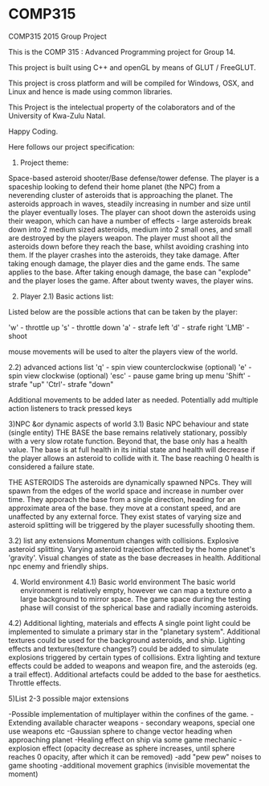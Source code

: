 # COMP315
COMP315 2015 Group Project

This is the COMP 315 : Advanced Programming project for Group 14.

This project is built using C++ and openGL by means of GLUT / FreeGLUT.

This project is cross platform and will be compiled for Windows, OSX, and Linux and hence is made using common libraries. 

This Project is the intelectual property of the colaborators and of the University of Kwa-Zulu Natal.

Happy Coding. 


Here follows our project specification: 

1) Project theme:

Space-based asteroid shooter/Base defense/tower defense. The player is a spaceship looking to defend their home planet (the NPC) from a neverending cluster of asteroids that is approaching the planet. The asteroids approach in waves, steadily increasing in number and size until the player eventually loses. The player can shoot down the asteroids using their weapon, which can have a number of effects - large asteroids break down into 2 medium sized asteroids, medium into 2 small ones, and small are destroyed by the players weapon. The player must shoot all the asteroids down before they reach the base, whilst avoiding crashing into them. If the player crashes into the asteroids, they take damage. After taking enough damage, the player dies and the game ends. The same applies to the base. After taking enough damage, the base can "explode" and the player loses the game. After about twenty waves, the player wins.  



2) Player
2.1) Basic actions list:

Listed below are the possible actions that can be taken by the player:

'w' - throttle up
's' - throttle down
'a' - strafe left
'd' - strafe right
'LMB' - shoot

mouse movements will be used to alter the players view of the world. 
 
2.2) advanced actions list
'q' - spin view counterclockwise (optional)
'e' - spin view clockwise (optional)
'esc' - pause game bring up menu
'Shift' - strafe "up"
'Ctrl'- strafe "down"

Additional movements to be added later as needed. Potentially add multiple action listeners to track pressed keys



3)NPC &or dynamic aspects of world 
3.1) Basic NPC behaviour and state (single entity)
THE BASE
the base remains relatively stationary, possibly with a very slow rotate function. Beyond that, the base only has a health value. The base is at full health in its initial state and health will decrease if the player allows an asteroid to collide with it. The base reaching 0 health is considered a failure state.

THE ASTEROIDS
The asteroids are dynamically spawned NPCs. They will spawn from the edges of the world space and increase in number over time. They apporach the base from a single direction, heading for an approximate area of the base. they move at a constant speed, and are unaffected by any external force. They exist states of varying size and asteroid splitting will be triggered by the player sucessfully shooting them.

3.2) list any extensions
Momentum changes with collisions. Explosive asteroid splitting. Varying asteroid trajection affected by the home planet's 'gravity'. Visual changes of state as the base decreases in health. Additional npc enemy and friendly ships. 



4) World environment
4.1) Basic world environment
The basic world environment is relatively empty, however we can map a texture onto a large background to mirror space. 
The game space during the testing phase will consist of the spherical base and radially incoming asteroids.

4.2) Additional lighting, materials and effects
A single point light could be implemented to simulate a primary star in the "planetary system". 
Additional textures could be used for the background asteroids, and ship. 
Lighting effects and textures(texture changes?) could be added to simulate explosions triggered by certain types of collisions. Extra lighting and texture effects could be added to weapons and weapon fire, and the asteroids (eg. a trail effect). 
Additional artefacts could be added to the base for aesthetics.
Throttle effects.


5)List 2-3 possible major extensions

-Possible implementation of multiplayer within the confines of the game. 
-Extending available character weapons - secondary weapons, special one use weapons etc
-Gaussian sphere to change vector heading when approaching planet
-Healing effect on ship via some game mechanic
-explosion effect (opacity decrease as sphere increases, until sphere reaches 0 opacity, after which it can be removed)
-add "pew pew" noises to game shooting
-additional movement graphics (invisible movementat the moment)

